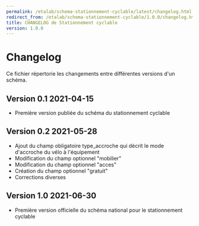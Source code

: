 ```yaml
---
permalink: /etalab/schema-stationnement-cyclable/latest/changelog.html
redirect_from: /etalab/schema-stationnement-cyclable/1.0.0/changelog.html
title: CHANGELOG de Stationnement cyclable
version: 1.0.0
---
```


# Changelog

Ce fichier répertorie les changements entre différentes versions d'un schéma.

## Version 0.1 2021-04-15

- Première version publiée du schéma du stationnement cyclable

## Version 0.2 2021-05-28

- Ajout du champ obligatoire type_accroche qui décrit le mode d'accroche du vélo à l'équipement
- Modification du champ optionnel "mobilier"
- Modification du champ optionnel "acces"
- Création du champ optionnel "gratuit"
- Corrections diverses

## Version 1.0 2021-06-30

- Première version officielle du schéma national pour le stationnement cyclable